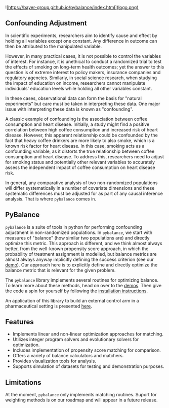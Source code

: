 ![https://bayer-group.github.io/pybalance/index.html](logo.png)

## Confounding Adjustment

In scientific experiments, researchers aim to identify cause and effect by
holding all variables except one constant. Any difference in outcome can then
be attributed to the manipulated variable.

However, in many practical cases, it is not possible to control the variables
of interest. For instance, it is unethical to conduct a randomized trial to test
the effects of smoking on long-term health outcomes; yet the answer to this
question is of extreme interest to policy makers, insurance companies and
regulatory agencies. Similarly, in social science research, when studying the
impact of education on income, researchers cannot manipulate individuals' education
levels while holding all other variables constant.

In these cases, observational data can form the basis for "natural experiments" but
care must be taken in interpreting these data. One major issue with interpreting these
data is known as "confounding".

A classic example of confounding is the association between coffee consumption and
heart disease. Initially, a study might find a positive correlation between high
coffee consumption and increased risk of heart disease. However, this apparent
relationship could be confounded by the fact that heavy coffee drinkers are more
likely to also smoke, which is a known risk factor for heart disease. In this case,
smoking acts as a confounding variable, as it distorts the true relationship between
coffee consumption and heart disease. To address this, researchers need to adjust for
smoking status and potentially other relevant variables to accurately assess the
independent impact of coffee consumption on heart disease risk.

In general, any comparative analysis of two non-randomized populations will differ
systematically in a number of covariate dimensions and these systematic differences
must be adjusted for as part of any causal inference analysis. That is where
`pybalance` comes in.

## PyBalance

`pybalance` is a suite of tools in python for performing confounding adjustment
in non-randomized populations. In `pybalance`, we start with measures of "balance"
(how similar two populations are) and directly optimize this metric. This approach is
different, and we think almost always better, from the well-known propensity score
approach, in which the probability of treatment assignment is modelled, but balance metrics
are almost always anyway implicitly defining the success criterion
(see our [demo](https://bayer-group.github.io/pybalance/demos/ps_matcher.html)).
Our approach here is to explicitly define and directly optimize the balance metric that
is relevant for the given problem.

The `pybalance` library implements several routines for optimizing balance. To learn more
about these methods, head on over to the
[demos](https://bayer-group.github.io/pybalance/02_demos.html). Then give
the code a spin for yourself by following the
[installation instructions](https://bayer-group.github.io/pybalance/01_installation.html).

An application of this library to build an external control arm in a pharmaceutical
setting is presented [here](https://onlinelibrary.wiley.com/doi/10.1002/pst.2352).

## Features

- Implements linear and non-linear optimization approaches for matching.
- Utilizes integer program solvers and evolutionary solvers for optimization.
- Includes implementation of propensity score matching for comparison.
- Offers a variety of balance calculators and matchers.
- Provides visualization tools for analysis.
- Supports simulation of datasets for testing and demonstration purposes.

## Limitations

At the moment, `pybalance` only implements matching routines. Suport for weighting
methods is on our roadmap and will appear in a future release.
